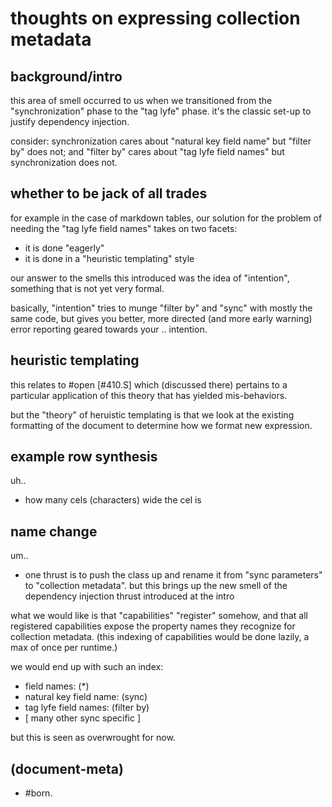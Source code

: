# thoughts on expressing collection metadata

## background/intro

this area of smell occurred to us when we transitioned from the
"synchronization" phase to the "tag lyfe" phase. it's the classic set-up
to justify dependency injection.

consider: synchronization cares about "natural key field name" but
"filter by" does not; and "filter by" cares about "tag lyfe field names"
but synchronization does not.




## <a name=2></a>whether to be jack of all trades

for example in the case of markdown tables, our solution for the problem of
needing the "tag lyfe field names" takes on two facets:

  - it is done "eagerly"
  - it is done in a "heuristic templating" style

our answer to the smells this introduced was the idea of "intention",
something that is not yet very formal.

basically, "intention" tries to munge "filter by" and "sync" with mostly
the same code, but gives you better, more directed (and more early warning)
error reporting geared towards your .. intention.




## <a name=3></a>heuristic templating

this relates to #open [#410.S] which (discussed there) pertains to a
particular application of this theory that has yielded mis-behaviors.

but the "theory" of heruistic templating is that we look at the existing
formatting of the document to determine how we format new expression.




## <a name=D></a>example row synthesis

uh..
  - how many cels (characters) wide the cel is




## <a name=E></a>name change

um..
  - one thrust is to push the class up and rename it from "sync parameters"
    to "collection metadata". but this brings up the new smell of the
    dependency injection thrust introduced at the intro

what we would like is that "capabilities" "register" somehow, and that all
registered capabilities expose the property names they recognize for
collection metadata. (this indexing of capabilities would be done lazily,
a max of once per runtime.)

we would end up with such an index:

  - field names: (\*)
  - natural key field name: (sync)
  - tag lyfe field names: (filter by)
  - [ many other sync specific ]

but this is seen as overwrought for now.




## (document-meta)

  - #born.
